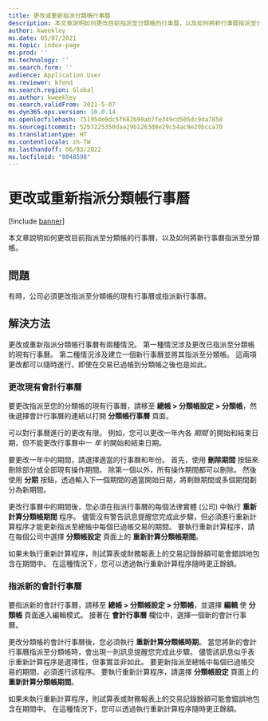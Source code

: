 ```yaml
---
title: 更改或重新指派分類帳行事曆
description: 本文章說明如何更改目前指派至分類帳的行事曆，以及如何將新行事曆指派至分類帳。
author: kweekley
ms.date: 05/07/2021
ms.topic: index-page
ms.prod: ''
ms.technology: ''
ms.search.form: ''
audience: Application User
ms.reviewer: kfend
ms.search.region: Global
ms.author: kweekley
ms.search.validFrom: 2021-5-07
ms.dyn365.ops.version: 10.0.14
ms.openlocfilehash: 751954e0dc5f682b99ab7fe349cd505dc9da7858
ms.sourcegitcommit: 52b7225350daa29b1263d8e29c54ac9e20bcca70
ms.translationtype: HT
ms.contentlocale: zh-TW
ms.lasthandoff: 06/03/2022
ms.locfileid: "8848598"
---
```

# <a name="change-or-reassign-a-ledger-calendar"></a>更改或重新指派分類帳行事曆

[!include [banner](../includes/banner.md)]

本文章說明如何更改目前指派至分類帳的行事曆，以及如何將新行事曆指派至分類帳。

## <a name="issue"></a>問題

有時，公司必須更改指派至分類帳的現有行事曆或指派新行事曆。

## <a name="resolution"></a>解決方法

更改或重新指派分類帳行事曆有兩種情況。 第一種情況涉及更改已指派至分類帳的現有行事曆。 第二種情況涉及建立一個新行事曆並將其指派至分類帳。 這兩項更改都可以隨時進行，即使在交易已過帳到分類帳之後也是如此。

### <a name="change-an-existing-fiscal-calendar"></a>更改現有會計行事曆

要更改指派至您的分類帳的現有行事曆，請移至 **總帳 \> 分類帳設定 \> 分類帳**，然後選擇會計行事曆的連結以打開 **分類帳行事曆** 頁面。

可以對行事曆進行的更改有限。 例如，您可以更改一年內各 *期間* 的開始和結束日期，但不能更改行事曆中一 *年* 的開始和結束日期。

要更改一年中的期間，請選擇適當的行事曆和年份。 首先，使用 **刪除期間** 按鈕來刪除部分或全部現有操作期間。 除第一個以外，所有操作期間都可以刪除。 然後使用 **分期** 按鈕，透過輸入下一個期間的適當開始日期，將剩餘期間或多個期間劃分為新期間。

更改行事曆中的期間後，您必須在指派行事曆的每個法律實體 (公司) 中執行 **重新計算分類帳期間** 程序。 儘管沒有警告訊息提醒您完成此步驟，但必須進行重新計算程序才能更新指派至總帳中每個已過帳交易的期間。 要執行重新計算程序，請在每個公司中選擇 **分類帳設定** 頁面上的 **重新計算分類帳期間**。

如果未執行重新計算程序，則試算表或財務報表上的交易記錄餘額可能會錯誤地包含在期間中。 在這種情況下，您可以透過執行重新計算程序隨時更正餘額。

### <a name="assign-a-new-fiscal-calendar"></a>指派新的會計行事曆

要指派新的會計行事曆，請移至 **總帳 \> 分類帳設定 \> 分類帳**，並選擇 **編輯** 使 **分類帳** 頁面進入編輯模式。 接著在 **會計行事曆** 欄位中，選擇一個新的會計行事曆。

更改分類帳的會計行事曆後，您必須執行 **重新計算分類帳時期**。 當您將新的會計行事曆指派至分類帳時，會出現一則訊息提醒您完成此步驟。 儘管該訊息似乎表示重新計算程序是選擇性，但事實並非如此。 要更新指派至總帳中每個已過帳交易的期間，必須進行該程序。 要執行重新計算程序，請選擇 **分類帳設定** 頁面上的 **重新計算分類帳期間**。

如果未執行重新計算程序，則試算表或財務報表上的交易記錄餘額可能會錯誤地包含在期間中。 在這種情況下，您可以透過執行重新計算程序隨時更正餘額。
